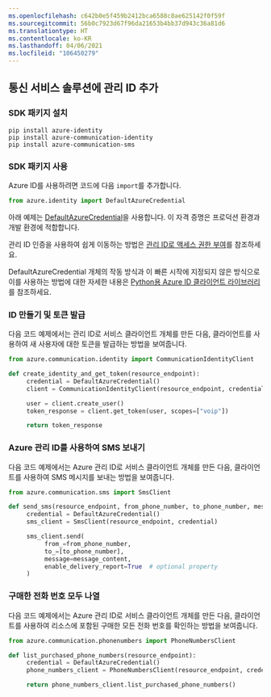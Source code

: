 ```yaml
---
ms.openlocfilehash: c642b0e5f459b2412bca6588c8ae625142f0f59f
ms.sourcegitcommit: 56b0c7923d67f96da21653b4bb37d943c36a81d6
ms.translationtype: HT
ms.contentlocale: ko-KR
ms.lasthandoff: 04/06/2021
ms.locfileid: "106450279"
---
```

## <a name="add-managed-identity-to-your-communication-services-solution"></a>통신 서비스 솔루션에 관리 ID 추가

### <a name="install-the-sdk-packages"></a>SDK 패키지 설치

```console
pip install azure-identity
pip install azure-communication-identity
pip install azure-communication-sms
```

### <a name="use-the-sdk-packages"></a>SDK 패키지 사용

Azure ID를 사용하려면 코드에 다음 `import`를 추가합니다.

```python
from azure.identity import DefaultAzureCredential
```

아래 예제는 [DefaultAzureCredential](/python/api/azure-identity/azure.identity.defaultazurecredential)을 사용합니다. 이 자격 증명은 프로덕션 환경과 개발 환경에 적합합니다.

관리 ID 인증을 사용하여 쉽게 이동하는 방법은 [관리 ID로 액세스 권한 부여](../managed-identity-from-cli.md)를 참조하세요.

DefaultAzureCredential 개체의 작동 방식과 이 빠른 시작에 지정되지 않은 방식으로 이를 사용하는 방법에 대한 자세한 내용은 [Python용 Azure ID 클라이언트 라이브러리](https://docs.microsoft.com/python/api/overview/azure/identity-readme)를 참조하세요.

### <a name="create-an-identity-and-issue-a-token"></a>ID 만들기 및 토큰 발급

다음 코드 예제에서는 관리 ID로 서비스 클라이언트 개체를 만든 다음, 클라이언트를 사용하여 새 사용자에 대한 토큰을 발급하는 방법을 보여줍니다.

```python
from azure.communication.identity import CommunicationIdentityClient

def create_identity_and_get_token(resource_endpoint):
     credential = DefaultAzureCredential()
     client = CommunicationIdentityClient(resource_endpoint, credential)

     user = client.create_user()
     token_response = client.get_token(user, scopes=["voip"])

     return token_response
```

### <a name="send-an-sms-with-azure-managed-identity"></a>Azure 관리 ID를 사용하여 SMS 보내기
다음 코드 예제에서는 Azure 관리 ID로 서비스 클라이언트 개체를 만든 다음, 클라이언트를 사용하여 SMS 메시지를 보내는 방법을 보여줍니다.

```python
from azure.communication.sms import SmsClient

def send_sms(resource_endpoint, from_phone_number, to_phone_number, message_content):
     credential = DefaultAzureCredential()
     sms_client = SmsClient(resource_endpoint, credential)

     sms_client.send(
          from_=from_phone_number,
          to_=[to_phone_number],
          message=message_content,
          enable_delivery_report=True  # optional property
     )
```

### <a name="list-all-your-purchased-phone-numbers"></a>구매한 전화 번호 모두 나열

다음 코드 예제에서는 Azure 관리 ID로 서비스 클라이언트 개체를 만든 다음, 클라이언트를 사용하여 리소스에 포함된 구매한 모든 전화 번호를 확인하는 방법을 보여줍니다.

```python
from azure.communication.phonenumbers import PhoneNumbersClient

def list_purchased_phone_numbers(resource_endpoint):
     credential = DefaultAzureCredential()
     phone_numbers_client = PhoneNumbersClient(resource_endpoint, credential)

     return phone_numbers_client.list_purchased_phone_numbers()
```